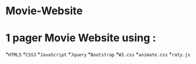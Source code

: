 # Movie-Website
# 1 pager Movie Website using :
*`HTML5`
*`CSS3`
*`JavaScript`
*`Jquery`
*`Bootstrap`
*`W3.css`
*`animate.css`
*`raty.js`

